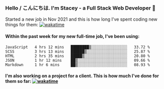 ### Hello / こんにちは. I'm Stacey - a Full Stack Web Developer 👋

Started a new job in Nov 2021 and this is how long I've spent coding new things for them: [![wakatime](https://wakatime.com/badge/user/86082ce1-bca4-4a02-a7a3-c2242e42ac7a/project/12b01edb-1cc9-44e6-b4ef-181fde524dc6.svg)](https://wakatime.com/badge/user/86082ce1-bca4-4a02-a7a3-c2242e42ac7a/project/12b01edb-1cc9-44e6-b4ef-181fde524dc6)

#### Within the past week for my new full-time job, I've been using:
<!--START_SECTION:waka-->

```text
JavaScript   4 hrs 12 mins   ████████▒░░░░░░░░░░░░░░░░   33.72 %
SCSS         3 hrs 13 mins   ██████▒░░░░░░░░░░░░░░░░░░   25.87 %
HTML         2 hrs 35 mins   █████▒░░░░░░░░░░░░░░░░░░░   20.80 %
JSON         1 hr 12 mins    ██▒░░░░░░░░░░░░░░░░░░░░░░   09.66 %
Markdown     1 hr 6 mins     ██▒░░░░░░░░░░░░░░░░░░░░░░   08.93 %
```

<!--END_SECTION:waka-->

#### I'm also working on a project for a client. This is how much I've done for them so far: [![wakatime](https://wakatime.com/badge/user/8ee03c5d-7d98-49f4-8d0f-1a6ade1c9e19/project/5bc43805-de54-41d6-a7b7-44e5a8ecc477.svg)](https://wakatime.com/badge/user/8ee03c5d-7d98-49f4-8d0f-1a6ade1c9e19/project/5bc43805-de54-41d6-a7b7-44e5a8ecc477)
